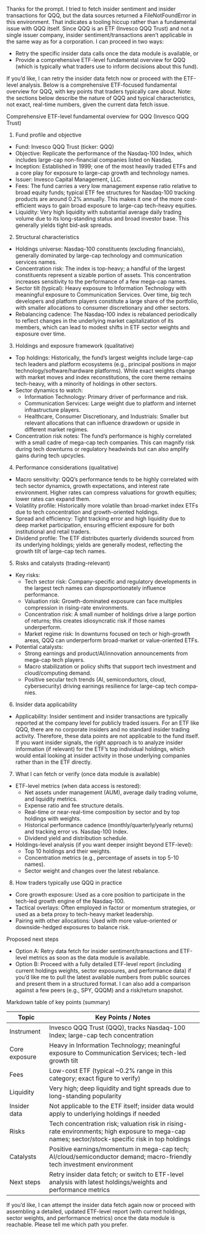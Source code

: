 Thanks for the prompt. I tried to fetch insider sentiment and insider transactions for QQQ, but the data sources returned a FileNotFoundError in this environment. That indicates a tooling hiccup rather than a fundamental issue with QQQ itself. Since QQQ is an ETF (Invesco QQQ Trust) and not a single issuer company, insider sentiment/transactions aren’t applicable in the same way as for a corporation. I can proceed in two ways:
- Retry the specific insider data calls once the data module is available, or
- Provide a comprehensive ETF-level fundamental overview for QQQ (which is typically what traders use to inform decisions about this fund).

If you’d like, I can retry the insider data fetch now or proceed with the ETF-level analysis. Below is a comprehensive ETF-focused fundamental overview for QQQ, with key points that traders typically care about. Note: the sections below describe the nature of QQQ and typical characteristics, not exact, real-time numbers, given the current data fetch issue.

Comprehensive ETF-level fundamental overview for QQQ (Invesco QQQ Trust)

1) Fund profile and objective
- Fund: Invesco QQQ Trust (ticker: QQQ)
- Objective: Replicate the performance of the Nasdaq-100 Index, which includes large-cap non-financial companies listed on Nasdaq.
- Inception: Established in 1999; one of the most heavily traded ETFs and a core play for exposure to large-cap growth and technology names.
- Issuer: Invesco Capital Management, LLC.
- Fees: The fund carries a very low management expense ratio relative to broad equity funds; typical ETF fee structures for Nasdaq-100 tracking products are around 0.2% annually. This makes it one of the more cost-efficient ways to gain broad exposure to large-cap tech-heavy equities.
- Liquidity: Very high liquidity with substantial average daily trading volume due to its long-standing status and broad investor base. This generally yields tight bid-ask spreads.

2) Structural characteristics
- Holdings universe: Nasdaq-100 constituents (excluding financials), generally dominated by large-cap technology and communication services names.
- Concentration risk: The index is top-heavy; a handful of the largest constituents represent a sizable portion of assets. This concentration increases sensitivity to the performance of a few mega-cap names.
- Sector tilt (typical): Heavy exposure to Information Technology with meaningful exposure to Communication Services. Over time, big tech developers and platform players constitute a large share of the portfolio, with smaller allocations to consumer discretionary and other sectors.
- Rebalancing cadence: The Nasdaq-100 index is rebalanced periodically to reflect changes in the underlying market capitalization of its members, which can lead to modest shifts in ETF sector weights and exposure over time.

3) Holdings and exposure framework (qualitative)
- Top holdings: Historically, the fund’s largest weights include large-cap tech leaders and platform ecosystems (e.g., principal positions in major technology/software/hardware platforms). While exact weights change with market moves and index reconstitutions, the core theme remains tech-heavy, with a minority of holdings in other sectors.
- Sector dynamics to watch:
  - Information Technology: Primary driver of performance and risk.
  - Communication Services: Large weight due to platform and internet infrastructure players.
  - Healthcare, Consumer Discretionary, and Industrials: Smaller but relevant allocations that can influence drawdown or upside in different market regimes.
- Concentration risk notes: The fund’s performance is highly correlated with a small cadre of mega-cap tech companies. This can magnify risk during tech downturns or regulatory headwinds but can also amplify gains during tech upcycles.

4) Performance considerations (qualitative)
- Macro sensitivity: QQQ’s performance tends to be highly correlated with tech sector dynamics, growth expectations, and interest rate environment. Higher rates can compress valuations for growth equities; lower rates can expand them.
- Volatility profile: Historically more volatile than broad-market index ETFs due to tech concentration and growth-oriented holdings.
- Spread and efficiency: Tight tracking error and high liquidity due to deep market participation, ensuring efficient exposure for both institutional and retail traders.
- Dividend profile: The ETF distributes quarterly dividends sourced from its underlying holdings; yields are generally modest, reflecting the growth tilt of large-cap tech names.

5) Risks and catalysts (trading-relevant)
- Key risks:
  - Tech sector risk: Company-specific and regulatory developments in the largest tech names can disproportionately influence performance.
  - Valuation risk: Growth-dominated exposure can face multiples compression in rising-rate environments.
  - Concentration risk: A small number of holdings drive a large portion of returns; this creates idiosyncratic risk if those names underperform.
  - Market regime risk: In downturns focused on tech or high-growth areas, QQQ can underperform broad-market or value-oriented ETFs.
- Potential catalysts:
  - Strong earnings and product/AI/innovation announcements from mega-cap tech players.
  - Macro stabilization or policy shifts that support tech investment and cloud/computing demand.
  - Positive secular tech trends (AI, semiconductors, cloud, cybersecurity) driving earnings resilience for large-cap tech compa­nies.

6) Insider data applicability
- Applicability: Insider sentiment and insider transactions are typically reported at the company level for publicly traded issuers. For an ETF like QQQ, there are no corporate insiders and no standard insider trading activity. Therefore, these data points are not applicable to the fund itself. If you want insider signals, the right approach is to analyze insider information (if relevant) for the ETF’s top individual holdings, which would entail looking at insider activity in those underlying companies rather than in the ETF directly.

7) What I can fetch or verify (once data module is available)
- ETF-level metrics (when data access is restored):
  - Net assets under management (AUM), average daily trading volume, and liquidity metrics.
  - Expense ratio and fee structure details.
  - Real-time or near-real-time composition by sector and by top holdings with weights.
  - Historical performance cadence (monthly/quarterly/yearly returns) and tracking error vs. Nasdaq-100 Index.
  - Dividend yield and distribution schedule.
- Holdings-level analysis (if you want deeper insight beyond ETF-level):
  - Top 10 holdings and their weights.
  - Concentration metrics (e.g., percentage of assets in top 5-10 names).
  - Sector weight and changes over the latest rebalance.

8) How traders typically use QQQ in practice
- Core growth exposure: Used as a core position to participate in the tech-led growth engine of the Nasdaq-100.
- Tactical overlays: Often employed in factor or momentum strategies, or used as a beta proxy to tech-heavy market leadership.
- Pairing with other allocations: Used with more value-oriented or downside-hedged exposures to balance risk.

Proposed next steps
- Option A: Retry data fetch for insider sentiment/transactions and ETF-level metrics as soon as the data module is available.
- Option B: Proceed with a fully detailed ETF-level report (including current holdings weights, sector exposures, and performance data) if you’d like me to pull the latest available numbers from public sources and present them in a structured format. I can also add a comparison against a few peers (e.g., SPY, QQQM) and a risk/return snapshot.

Markdown table of key points (summary)

| Topic | Key Points / Notes |
|---|---|
| Instrument | Invesco QQQ Trust (QQQ), tracks Nasdaq-100 Index; large-cap tech concentration |
| Core exposure | Heavy in Information Technology; meaningful exposure to Communication Services; tech-led growth tilt |
| Fees | Low-cost ETF (typical ~0.2% range in this category; exact figure to verify) |
| Liquidity | Very high; deep liquidity and tight spreads due to long-standing popularity |
| Insider data | Not applicable to the ETF itself; insider data would apply to underlying holdings if needed |
| Risks | Tech concentration risk; valuation risk in rising-rate environments; high exposure to mega-cap names; sector/stock-specific risk in top holdings |
| Catalysts | Positive earnings/momentum in mega-cap tech; AI/cloud/semiconductor demand; macro-friendly tech investment environment |
| Next steps | Retry insider data fetch; or switch to ETF-level analysis with latest holdings/weights and performance metrics |

If you’d like, I can attempt the insider data fetch again now or proceed with assembling a detailed, updated ETF-level report (with current holdings, sector weights, and performance metrics) once the data module is reachable. Please tell me which path you prefer.